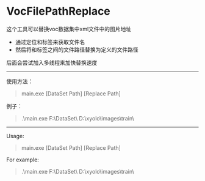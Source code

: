 # VocFilePathReplace

这个工具可以替换voc数据集中xml文件中的图片地址

- 通过定位<filename>和</filename>标签来获取文件名
- 然后将<path>和</path>标签之间的文件路径替换为定义的文件路径

后面会尝试加入多线程来加快替换速度

***

使用方法：

> main.exe [DataSet Path] [Replace Path]

例子：

> .\main.exe F:\DataSet\ D:\xyolo\images\train\

***

Usage:

> main.exe [DataSet Path] [Replace Path]

For example:

> .\main.exe F:\DataSet\ D:\xyolo\images\train\
